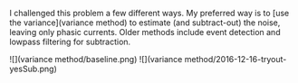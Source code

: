 I challenged this problem a few different ways. My preferred way is to [use the variance](variance method) to estimate (and subtract-out) the noise, leaving only phasic currents. Older methods include event detection and lowpass filtering for subtraction.

![](variance method/baseline.png)
![](variance method/2016-12-16-tryout-yesSub.png)
